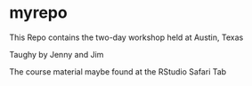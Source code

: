 # myrepo
This Repo contains the two-day workshop held at Austin, Texas 

Taughy by Jenny and Jim 

The course material maybe found at the RStudio Safari  Tab

